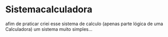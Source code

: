 # Sistemacalculadora
afim de praticar criei esse sistema de calculo  (apenas parte lógica de uma Calculadora) um sistema muito simples... 

